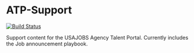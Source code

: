 # ATP-Support

[![Build Status](https://travis-ci.org/USAJOBS/ATP-Support.svg?branch=master)](https://travis-ci.org/USAJOBS/ATP-Support)

Support content for the USAJOBS Agency Talent Portal. Currently includes the Job announcement playbook.
